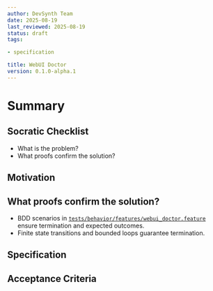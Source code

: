 ```yaml
---
author: DevSynth Team
date: 2025-08-19
last_reviewed: 2025-08-19
status: draft
tags:

- specification

title: WebUI Doctor
version: 0.1.0-alpha.1
---
```


<!--
Required metadata fields:
- author: document author
- date: creation date
- last_reviewed: last review date
- status: draft | review | published
- tags: search keywords
- title: short descriptive name
- version: specification version
-->

# Summary

## Socratic Checklist
- What is the problem?
- What proofs confirm the solution?

## Motivation

## What proofs confirm the solution?
- BDD scenarios in [`tests/behavior/features/webui_doctor.feature`](../../tests/behavior/features/webui_doctor.feature) ensure termination and expected outcomes.
- Finite state transitions and bounded loops guarantee termination.


## Specification

## Acceptance Criteria
